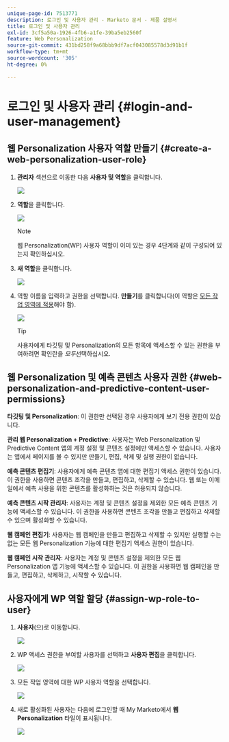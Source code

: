```yaml
---
unique-page-id: 7513771
description: 로그인 및 사용자 관리 - Marketo 문서 - 제품 설명서
title: 로그인 및 사용자 관리
exl-id: 3cf5a50a-1926-4fb6-a1fe-39ba5eb2560f
feature: Web Personalization
source-git-commit: 431bd258f9a68bbb9df7acf043085578d3d91b1f
workflow-type: tm+mt
source-wordcount: '305'
ht-degree: 0%

---
```


# 로그인 및 사용자 관리 {#login-and-user-management}

## 웹 Personalization 사용자 역할 만들기 {#create-a-web-personalization-user-role}

1. **관리자** 섹션으로 이동한 다음 **사용자 및 역할**&#x200B;을 클릭합니다.

   ![](assets/image2015-4-28-19-3a50-3a49.png)

1. **역할**&#x200B;을 클릭합니다.

   ![](assets/image2015-4-28-19-3a57-3a58.png)

   >[!NOTE]
   >
   >웹 Personalization(WP) 사용자 역할이 이미 있는 경우 4단계와 같이 구성되어 있는지 확인하십시오.

1. **새 역할**&#x200B;을 클릭합니다.

   ![](assets/three-1.png)

1. 역할 이름을 입력하고 권한을 선택합니다. **만들기**&#x200B;를 클릭합니다(이 역할은 [모든 작업 영역에 적용](/help/marketo/product-docs/administration/users-and-roles/managing-marketo-users.md)해야 함).

   ![](assets/four.png)

   >[!TIP]
   >
   >사용자에게 타깃팅 및 Personalization의 모든 항목에 액세스할 수 있는 권한을 부여하려면 확인란을 _모두_&#x200B;선택하십시오.

## 웹 Personalization 및 예측 콘텐츠 사용자 권한 {#web-personalization-and-predictive-content-user-permissions}

**타깃팅 및 Personalization**: 이 권한만 선택된 경우 사용자에게 보기 전용 권한이 있습니다.

**관리 웹 Personalization + Predictive**: 사용자는 Web Personalization 및 Predictive Content 앱의 계정 설정 및 콘텐츠 설정에만 액세스할 수 있습니다. 사용자는 앱에서 페이지를 볼 수 있지만 만들기, 편집, 삭제 및 실행 권한이 없습니다.

**예측 콘텐츠 편집기**: 사용자에게 예측 콘텐츠 앱에 대한 편집기 액세스 권한이 있습니다. 이 권한을 사용하면 콘텐츠 조각을 만들고, 편집하고, 삭제할 수 있습니다. 웹 또는 이메일에서 예측 사용을 위한 콘텐츠를 활성화하는 것은 허용되지 않습니다.

**예측 콘텐츠 시작 관리자**: 사용자는 계정 및 콘텐츠 설정을 제외한 모든 예측 콘텐츠 기능에 액세스할 수 있습니다. 이 권한을 사용하면 콘텐츠 조각을 만들고 편집하고 삭제할 수 있으며 활성화할 수 있습니다.

**웹 캠페인 편집기**: 사용자는 웹 캠페인을 만들고 편집하고 삭제할 수 있지만 실행할 수는 없는 모든 웹 Personalization 기능에 대한 편집기 액세스 권한이 있습니다.

**웹 캠페인 시작 관리자**: 사용자는 계정 및 콘텐츠 설정을 제외한 모든 웹 Personalization 앱 기능에 액세스할 수 있습니다. 이 권한을 사용하면 웹 캠페인을 만들고, 편집하고, 삭제하고, 시작할 수 있습니다.

## 사용자에게 WP 역할 할당 {#assign-wp-role-to-user}

1. **사용자**(으)로 이동합니다.

   ![](assets/image2015-4-29-11-3a31-3a3.png)

1. WP 액세스 권한을 부여할 사용자를 선택하고 **사용자 편집**&#x200B;을 클릭합니다.

   ![](assets/image2015-4-29-11-3a38-3a46.png)

1. 모든 작업 영역에 대한 WP 사용자 역할을 선택합니다.

   ![](assets/seven.png)

1. 새로 활성화된 사용자는 다음에 로그인할 때 My Marketo에서 **웹 Personalization** 타일이 표시됩니다.

   ![](assets/eight.png)
